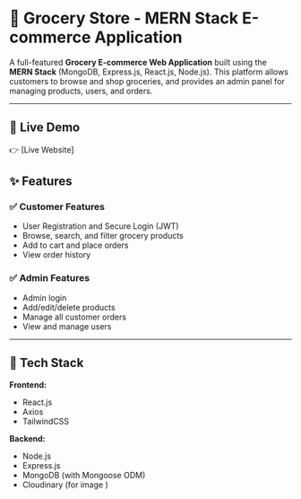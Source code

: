 # 🛒 Grocery Store - MERN Stack E-commerce Application

A full-featured **Grocery E-commerce Web Application** built using the **MERN Stack** (MongoDB, Express.js, React.js, Node.js). This platform allows customers to browse and shop groceries, and provides an admin panel for managing products, users, and orders.

---

## 🚀 Live Demo

👉 [Live Website]

## ✨ Features
### ✅ Customer Features
- User Registration and Secure Login (JWT)
- Browse, search, and filter grocery products
- Add to cart and place orders
- View order history

### ✅ Admin Features
- Admin login
- Add/edit/delete products
- Manage all customer orders
- View and manage users

---

## 🧰 Tech Stack

**Frontend:**
- React.js
- Axios
- TailwindCSS 

**Backend:**
- Node.js
- Express.js
- MongoDB (with Mongoose ODM)
- Cloudinary (for image )




